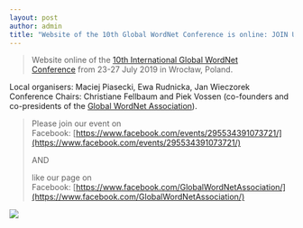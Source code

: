 ```yaml
---
layout: post
author: admin
title: "Website of the 10th Global WordNet Conference is online: JOIN US ON FACEBOOK"
---
```


> Website online of the [10th International Global WordNet
> Conference](https://gwc2019.clarin-pl.eu/) from 23-27 July 2019 in
> Wrocław, Poland.

Local organisers: Maciej Piasecki, Ewa Rudnicka, Jan Wieczorek  
Conference Chairs: Christiane Fellbaum and Piek Vossen (co-founders and
co-presidents of the [Global WordNet
Association](http://globalwordnet.org/)).

> Please join our event on
> Facebook: [https://www.facebook.com/events/295534391073721/](https://www.facebook.com/events/295534391073721/)
>
> AND
>
> like our page on
> Facebook: [https://www.facebook.com/GlobalWordNetAssociation/](https://www.facebook.com/GlobalWordNetAssociation/)

[![](http://vossen.info/wp-content/uploads/2019/02/Schermafbeelding-2018-12-13-om-14.34.27.jpg)](http://vossen.info/wp-content/uploads/2019/02/Schermafbeelding-2018-12-13-om-14.34.27.jpg)


